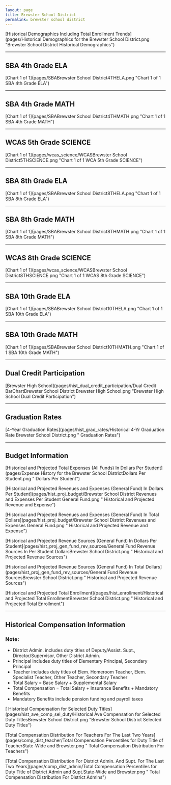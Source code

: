 ```yaml
---
layout: page
title: Brewster School District
permalink: brewster school district
---
```



[Historical Demographics Including Total Enrollment Trends](pages/Historical Demographics for the Brewster School District.png "Brewster School District Historical Demographics")

___

## SBA 4th Grade ELA

[Chart 1 of 1](pages/SBABrewster School District4THELA.png "Chart 1 of 1 SBA 4th Grade ELA")


___

## SBA 4th Grade MATH

[Chart 1 of 1](pages/SBABrewster School District4THMATH.png "Chart 1 of 1 SBA 4th Grade MATH")


___

## WCAS 5th Grade SCIENCE

[Chart 1 of 1](pages/wcas_science/WCASBrewster School District5THSCIENCE.png "Chart 1 of 1 WCA 5th Grade SCIENCE")


___

## SBA 8th Grade ELA

[Chart 1 of 1](pages/SBABrewster School District8THELA.png "Chart 1 of 1 SBA 8th Grade ELA")


___

## SBA 8th Grade MATH

[Chart 1 of 1](pages/SBABrewster School District8THMATH.png "Chart 1 of 1 SBA 8th Grade MATH")


___

## WCAS 8th Grade SCIENCE

[Chart 1 of 1](pages/wcas_science/WCASBrewster School District8THSCIENCE.png "Chart 1 of 1 WCAS 8th Grade SCIENCE")


___

## SBA 10th Grade ELA

[Chart 1 of 1](pages/SBABrewster School District10THELA.png "Chart 1 of 1 SBA 10th Grade ELA")


___

## SBA 10th Grade MATH

[Chart 1 of 1](pages/SBABrewster School District10THMATH.png "Chart 1 of 1 SBA 10th Grade MATH")


___

## Dual Credit Participation

[Brewster High School](pages/hist_dual_credit_participation/Dual Credit BarChartBrewster School District Brewster High School.png "Brewster High School Dual Credit Participation")


___

## Graduation Rates

[4-Year Graduation Rates](pages/hist_grad_rates/Historical 4-Yr Graduation Rate Brewster School District.png " Graduation Rates")


___

## Budget Information

[Historical and Projected Total Expenses (All Funds) In Dollars Per Student](pages/Expense History for the Brewster School DistrictDollars Per Student.png " Dollars Per Student")

[Historical and Projected Revenues and Expenses (General Fund) In Dollars Per Student](pages/hist_proj_budget/Brewster School District Revenues and Expenses Per Student General Fund.png " Historical and Projected Revenue and Expense")

[Historical and Projected Revenues and Expenses (General Fund) In Total Dollars](pages/hist_proj_budget/Brewster School District Revenues and Expenses General Fund.png " Historical and Projected Revenue and Expense")

[Historical and Projected Revenue Sources (General Fund) In Dollars Per Student](pages/hist_proj_gen_fund_rev_sources/General Fund Revenue Sources In Per Student DollarsBrewster School District.png " Historical and Projected Revenue Sources")

[Historical and Projected Revenue Sources (General Fund) In Total Dollars](pages/hist_proj_gen_fund_rev_sources/General Fund Revenue SourcesBrewster School District.png " Historical and Projected Revenue Sources")

[Historical and Projected Total Enrollment](pages/hist_enrollment/Historical and Projected Total EnrollmentBrewster School District.png " Historical and Projected Total Enrollment")


___

## Historical Compensation Information
### Note:
- District Admin. includes duty titles of Deputy/Assist. Supt., Director/Supervisor, Other District Admin.
- Principal includes duty titles of Elementary Principal, Secondary Principal
- Teacher includes duty titles of Elem. Homeroom Teacher, Elem. Specialist Teacher, Other Teacher, Secondary Teacher
- Total Salary = Base Salary + Supplemental Salary
- Total Compensation = Total Salary + Insurance Benefits + Mandatory Benefits
- Mandatory Benefits include pension funding and payroll taxes

[ Historical Compensation for Selected Duty Titles](pages/hist_ave_comp_sel_duty/Historical Ave Compensation for Selected Duty TitlesBrewster School District.png "Brewster School District Selected Duty Titles")

[Total Compensation Distribution For Teachers For The Last Two Years](pages/comp_dist_teacher/Total Compensation Percentiles for Duty Title of TeacherState-Wide and Brewster.png " Total Compensation Distribution For Teachers")

[Total Compensation Distribution For District Admin. And Supt. For The Last Two Years](pages/comp_dist_admin/Total Compensation Percentiles for Duty Title of District Admin and Supt.State-Wide and Brewster.png " Total Compensation Distribution For District Admins")

